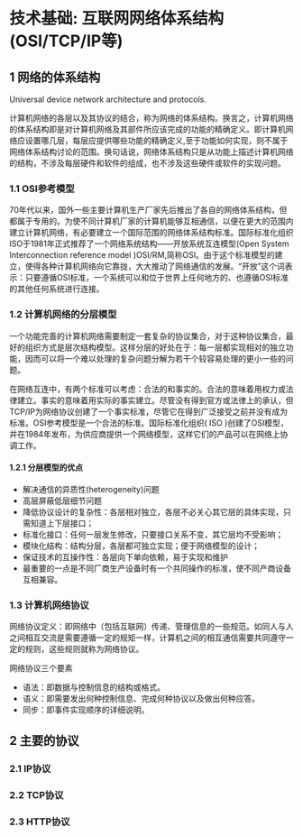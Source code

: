 # 技术基础: 互联网网络体系结构(OSI/TCP/IP等)

## 1 网络的体系结构

Universal device network architecture and protocols.

计算机网络的各层以及其协议的结合，称为网络的体系结构。换言之，计算机网络的体系结构即是对计算机网络及其部件所应该完成的功能的精确定义。即计算机网络应设置哪几层，每层应提供哪些功能的精确定义,至于功能如何实现，则不属于网络体系结构讨论的范围。换句话说，网络体系结构只是从功能上描述计算机网络的结构，不涉及每层硬件和软件的组成，也不涉及这些硬件或软件的实现问题。

### 1.1 OSI参考模型

70年代以来，国外一些主要计算机生产厂家先后推出了各自的网络体系结构，但都属于专用的。为使不同计算机厂家的计算机能够互相通信，以便在更大的范围内建立计算机网络，有必要建立一个国际范围的网络体系结构标准。国际标准化组织ISO于1981年正式推荐了一个网络系统结构——开放系统互连模型(Open System Interconnection reference model )OSI/RM,简称OSI。由于这个标准模型的建立，使得各种计算机网络向它靠拢，大大推动了网络通信的发展。“开放”这个词表示：只要遵循OSI标准，一个系统可以和位于世界上任何地方的、也遵循OSI标准的其他任何系统进行连接。

### 1.2 计算机网络的分层模型

一个功能完善的计算机网络需要制定一套复杂的协议集合，对于这种协议集合，最好的组织方式是层次结构模型。这样分层的好处在于：每一层都实现相对的独立功能，因而可以将一个难以处理的复杂问题分解为若干个较容易处理的更小一些的问题。

在网络互连中，有两个标准可以考虑：合法的和事实的。合法的意味着用权力或法律建立。事实的意味着用实际的事实建立。尽管没有得到官方或法律上的承认，但TCP/IP为网络协议创建了一个事实标准，尽管它在得到广泛接受之前并没有成为标准。OSI参考模型是一个合法的标准。国际标准化组织( ISO )创建了OSI模型，并在1984年发布，为供应商提供一个网络模型，这样它们的产品可以在网络上协调工作。

#### 1.2.1 分层模型的优点

- 解决通信的异质性(heterogeneity)问题
- 高层屏蔽低层细节问题
- 降低协议设计的复杂性：各层相对独立，各层不必关心其它层的具体实现，只需知道上下层接口；
- 标准化接口：任何一层发生修改，只要接口关系不变，其它层均不受影响；
- 模块化结构：结构分层，各层都可独立实现；便于网络模型的设计；
- 保证技术的互操作性：各层向下单向依赖，易于实现和维护
- 最重要的一点是不同厂商生产设备时有一个共同操作的标准，使不同产商设备互相兼容。

### 1.3 计算机网络协议

网络协议定义：即网络中（包括互联网）传递、管理信息的一些规范。如同人与人之间相互交流是需要遵循一定的规矩一样，计算机之间的相互通信需要共同遵守一定的规则，这些规则就称为网络协议。

网络协议三个要素

- 语法：即数据与控制信息的结构或格式。
- 语义：即需要发出何种控制信息、完成何种协议以及做出何种应答。
- 同步：即事件实现顺序的详细说明。
  
## 2 主要的协议


### 2.1 IP协议

### 2.2 TCP协议

### 2.3 HTTP协议
